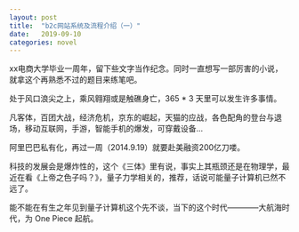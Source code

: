 ```yaml
---
layout: post
title:  "b2c网站系统及流程介绍（一）"
date:   2019-09-10
categories: novel
---
```


xx电商大学毕业一周年，留下些文字当作纪念。同时一直想写一部厉害的小说，就拿这个再熟悉不过的题目来练笔吧。    

处于风口浪尖之上，乘风翱翔或是触礁身亡，365 * 3 天里可以发生许多事情。    

凡客体，百团大战，经济危机，京东的崛起，天猫的应战，各色配角的登台与退场，移动互联网，手游，智能手机的爆发，可穿戴设备...    

阿里巴巴私有化，再过一周（2014.9.19）就要赴美融资200亿刀喽。     

科技的发展会是爆炸性的，这个《三体》里有说，事实上其瓶颈还是在物理学，最近在看《上帝之色子吗？》，量子力学相关的，推荐，话说可能量子计算机已然不远了。    

能不能在有生之年见到量子计算机这个先不谈，当下的这个时代————大航海时代，为 One Piece 起航。    

